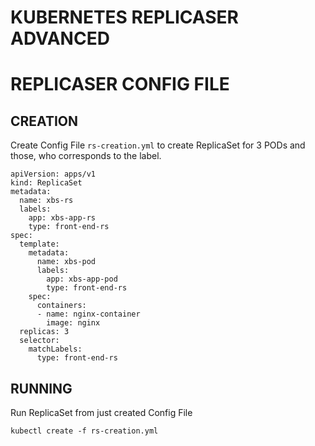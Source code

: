 # KUBERNETES REPLICASER ADVANCED


# REPLICASER CONFIG FILE

## CREATION

Create Config File `rs-creation.yml` to create ReplicaSet for 3 PODs and those, who corresponds to the label.
```
apiVersion: apps/v1
kind: ReplicaSet
metadata:
  name: xbs-rs
  labels:
    app: xbs-app-rs
    type: front-end-rs
spec:
  template:
    metadata:
      name: xbs-pod
      labels:
        app: xbs-app-pod
        type: front-end-rs
    spec:
      containers:
      - name: nginx-container
        image: nginx
  replicas: 3
  selector:
    matchLabels:
      type: front-end-rs
```



## RUNNING

Run ReplicaSet from just created Config File
```
kubectl create -f rs-creation.yml
```






































